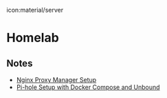 icon:material/server

# Homelab

## Notes

* [Nginx Proxy Manager Setup](./nginx-proxy-manager-setup.md)
* [Pi-hole Setup with Docker Compose and Unbound](./pihole-unbound-setup.md)
